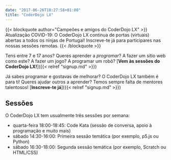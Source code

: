 ```yaml
---
date: "2017-06-26T18:27:58+01:00"
title: "CoderDojo LX"
---
```


{{< blockquote author="Campeões e amigos do CoderDojo LX" >}}
Atualização COVID-19: O CoderDojo LX continua de portas (virtuais) abertas a todos os ninjas de Portugal! Inscreve-te já para participares nas nossas sessões remotas.
{{< /blockquote >}}

Tens entre 7 e 17 anos? Queres aprender a *programar*? A fazer um sítio web como este? A fazer um jogo? A programar um robô? [**Vem às sessões do CoderDojo LX!**]({{< relref "signup.md" >}})

Já sabes programar e gostavas de melhorar? O CoderDojo LX também é para ti! Queres ajudar outros a aprender? Temos sempre falta de mentores talentosos! [**Inscreve-te já**]({{< relref "signup.md" >}})

## Sessões
O CoderDojo LX tem usualmente três sessões por semana:
* quarta-feira 18:00-18:45: Code Kata (sessão de conversa, apoio à programação e muito mais)
* sábado 14:30-16:00: Primeira sessão temática (por exemplo, p5.js ou Python)
* sábado 16:30-18:00: Segunda sessão temática (por exemplo, Scratch ou HTML/CSS)
<!---
Traz um computador portátil (e uma extensão, não vá o diabo tecê-las). Se tiveres um robot Lego, podes trazê-lo também. Ah! e traz um dos teus encarregados de educação, para ele poder também aprender umas coisas :-). (Se tiveres pelo menos 16 anos, podes deixá-lo ficar em casa, desde que tenhas autorização para vir, claro.)

Estamos (quase*) todos os sábados, entre as 15:00 e as 18:00, no IADE – Universidade Europeia. O espaço é óptimo e está bem perto do centro de Lisboa.

É muito importante chegares a horas às sessões especiais, incluindo a tua primeira sessão. A tua primeira sessão, aliás, deve ser preparada com algum cuidado. Segue estas instruções!

Se vieres para desenvolver os teus próprios projectos, então podes chegar quando quiseres: há tempo suficiente para fazer coisas interessantes mesmo que um dia só consigas chegar a meio da sessão!
* Ocasionalmente, em ocasiões de férias ou quando temos sessões especiais noutros locais, as sessões regulares ao sábado não se realizam.
  
-->